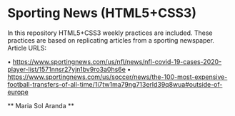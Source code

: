 # Sporting News (HTML5+CSS3)

In this repository HTML5+CSS3 weekly practices are included. These practices are based on replicating articles from a sporting newspaper. Article URLS:

•	https://www.sportingnews.com/us/nfl/news/nfl-covid-19-cases-2020-player-list/1571nnsr27yjn1bv9ro3a0hs6e
•	https://www.sportingnews.com/us/soccer/news/the-100-most-expensive-football-transfers-of-all-time/1i7tw1ma79ng713erld39q8wua#outside-of-europe

** Maria Sol Aranda **
